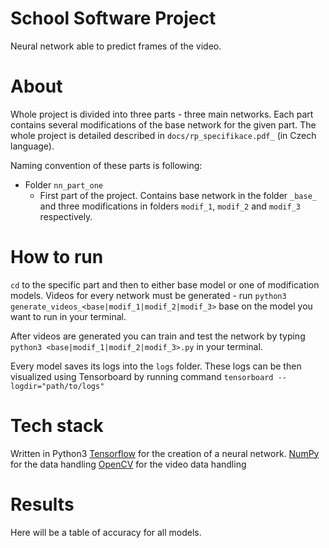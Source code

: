 # School Software Project

Neural network able to predict frames of the video.

About
==========
Whole project is divided into three parts - three main networks. Each part contains several modifications of the base network for the given part. The whole project is detailed described in `docs/rp_specifikace.pdf_` (in Czech language).


Naming convention of these parts is following:

* Folder `nn_part_one`
   * First part of the project. Contains base network in the folder `_base_` and three modifications in folders `modif_1`, `modif_2` and `modif_3` respectively.

How to run
==========
`cd` to the specific part and then to either base model or one of modification models. Videos for every network must be generated - run `python3 generate_videos_<base|modif_1|modif_2|modif_3>` base on the model you want to run in your terminal. 

After videos are generated you can train and test the network by typing `python3 <base|modif_1|modif_2|modif_3>.py` in your terminal.

Every model saves its logs into the `logs` folder. These logs can be then visualized using Tensorboard by running command `tensorboard --logdir="path/to/logs"`

Tech stack
==========
Written in Python3
[Tensorflow](tensorflow.org) for the creation of a neural network.
[NumPy](http://www.numpy.org/) for the data handling
[OpenCV](http://opencv.org/) for the video data handling

Results
=======
Here will be a table of accuracy for all models.
